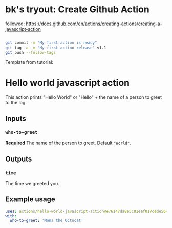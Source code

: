 # bk's tryout: Create Github Action

followed: 
https://docs.github.com/en/actions/creating-actions/creating-a-javascript-action

```bash

git commit -m "My first action is ready"
git tag -a -m "My first action release" v1.1
git push --follow-tags
```

Template from tutorial: 
# Hello world javascript action

This action prints "Hello World" or "Hello" + the name of a person to greet to the log.

## Inputs

### `who-to-greet`

**Required** The name of the person to greet. Default `"World"`.

## Outputs

### `time`

The time we greeted you.

## Example usage

```yaml
uses: actions/hello-world-javascript-action@e76147da8e5c81eaf017dede5645551d4b94427b
with:
  who-to-greet: 'Mona the Octocat'
```
